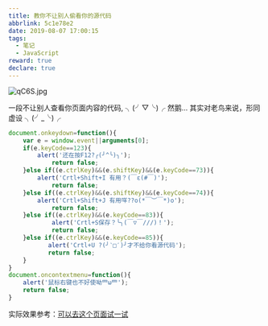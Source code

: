 ```yaml
---
title: 教你不让别人偷看你的源代码
abbrlink: 5c1e78e2
date: 2019-08-07 17:00:15
tags: 
  - 笔记
  - JavaScript
reward: true
declare: true
---
```


![qC6S.jpg](https://cdn.anyway1314.cn/imageqC6S.jpg-title)

一段不让别人查看你页面内容的代码, ╮(╯▽╰)╭ 然鹅...<!-- more -->
其实对老鸟来说，形同虚设 ╮(╯_╰)╭ 
``` js
document.onkeydown=function(){
    var e = window.event||arguments[0];
    if(e.keyCode==123){
    	alert('还在按F12?╭(╯^╰)╮');
            return false;
    }else if((e.ctrlKey)&&(e.shiftKey)&&(e.keyCode==73)){
    	alert('Crtl+Shift+I 有用？(￣ε(#￣)');
            return false;
    }else if((e.ctrlKey)&&(e.shiftKey)&&(e.keyCode==74)){
    	alert('Crtl+Shift+J 有用咩??o(*￣︶￣*)o');
            return false;
    }else if((e.ctrlKey)&&(e.keyCode==83)){
            alert('Crtl+S保存？╰╮(￣▽￣///)！');
            return false;
    }else if((e.ctrlKey)&&(e.keyCode==85)){
           alert('Crtl+U ?(╯‵□′)╯才不给你看源代码');
           return false;
    }
}
document.oncontextmenu=function(){
	alert('鼠标右键也不好使呦罒ω罒');
    return false;
}
```
实际效果参考：[可以去这个页面试一试](https://anyway1314.cn/ZONE/point)  